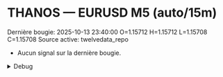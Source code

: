 # THANOS — EURUSD M5 (auto/15m)
Dernière bougie: 2025-10-13 23:40:00  O=1.15712  H=1.15712  L=1.15708  C=1.15708
Source active: twelvedata_repo

- Aucun signal sur la dernière bougie.

<details><summary>Debug</summary>

- TD_API_KEY manquant.

</details>